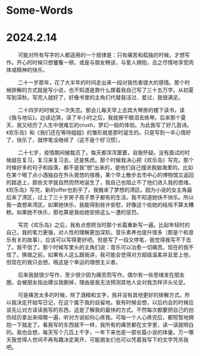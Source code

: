 # Some-Words
# 2024.2.14

&nbsp;&nbsp;&nbsp;&nbsp;&nbsp;&nbsp;&nbsp;&nbsp;可能对所有写字的人都适用的一个规律是：只有痛苦和孤独的时候，才想写作。开心的时候只想饕餮一顿，或是与朋友畅谈，与爱人拥抱，总之尽情地享受肉体或精神的快乐。 <br>

&nbsp;&nbsp;&nbsp;&nbsp;&nbsp;&nbsp;&nbsp;&nbsp;二十一岁那年，花了大半年的时间走出来一段对我伤害很大的感情。那个时候排解的方式就是写小说，也不知道是靠什么撑着我自己写了三十五万字。从初夏写到深秋。写完人就好了，好像书里的主角们代替我活过、爱过，我很满足。<br>

&nbsp;&nbsp;&nbsp;&nbsp;&nbsp;&nbsp;&nbsp;&nbsp;二十四岁的时候又一次失恋。那会儿每天早上去宾大琴房的楼下读书，读《我与地坛》。边读边哭，读了半小时之后，我就擦干眼泪去练琴。后来那个夏天，我又经历了人生中很难忘的crush，梦幻一般的体验。为此我写了好几首诗。《欢乐岛》和《我们还在等待姐姐》的雏形就是那时诞生的。只是写到一半心情好了，快乐了，就停笔没继续了（这不是个好习惯）。<br>

&nbsp;&nbsp;&nbsp;&nbsp;&nbsp;&nbsp;&nbsp;&nbsp;二十七岁，疫情期间被裁员了。每天都浑浑噩噩，自我怀疑。没有面试的时候就在复习，复习来复习去，还是焦虑。那个时候我决心把《欢乐岛》写完。那个时候好多的句子和段落，都不是我“想”出来的，是他们自己撞进我脑海里的。比如在某个喝了点小酒独自在外头晃悠的夜晚，某个早上散步去市中心的博物馆又返回的路途上，那些文字就自然而然地诞生了，我自己也阻止不了他们进入我的思绪。《欢乐岛》写完，新的offer也到手了。我搬来了梦想的湾区。因为小说的女主角最后来了湾区，过上了三十岁房子孩子票子都有的生活。我不知道她快不快乐。所以我一直想来湾区。如果她快乐，我能得到些许安慰，好像这个给她的结局不算太糟糕。如果她不快乐，那也算是我给她安排这么一遭的惩罚。<br>

&nbsp;&nbsp;&nbsp;&nbsp;&nbsp;&nbsp;&nbsp;&nbsp;写完《欢乐岛》之后，我有点想把当时那个长篇重新写一遍。比起年轻时的自己，我的笔力更强，对人性的理解更加深刻，音乐素养也提升很多（那是个和音乐有关的故事），应该可以写得更好吧。但是写了一段又停笔，我觉得我写不下去了。我不信了。那个时候写里头的主角们说：音乐可以治愈一切痛苦。现在的我不信了。换做之前，如果有人这么跟我讲，我可能会觉得对方超级温柔并且爱上他，但现在的我只会想，哦这是个幸运的理想主义者。<br>

&nbsp;&nbsp;&nbsp;&nbsp;&nbsp;&nbsp;&nbsp;&nbsp;后来我就很少写作，至少很少因为痛苦而写作。偶尔有一些思绪发在朋友圈，会被朋友指出建议我删掉，理由是我无法预测其他人会对我怎样评头论足。<br>

&nbsp;&nbsp;&nbsp;&nbsp;&nbsp;&nbsp;&nbsp;&nbsp;可是痛苦太多的时候，除了酒精和文字，我并没有其他更好的排解方式。所以我决定开始写日记，在这个属于我的自留地。我有时候会想，以后约会的时候应该先让对方读读我写的东西，这是了解我的最快的方式。不然每次都要把自己的创伤经历拿出来咀嚼一遍，听对方说如何心疼我。可每一个人心疼完后，都短暂地拥抱一下就走了。看我写的东西就不一样，我所有的痛苦都在文字里，读一读就明白的。我也会想，每天写个几百上千字，一年下来也是一部长篇小说的体量。万一哪天我觉得人世间不再有趣决定离开，可能朋友们也可以凭着我写下的文字凭吊我吧。<br>
